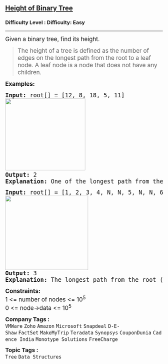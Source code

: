 <h2><a href="https://www.geeksforgeeks.org/problems/height-of-binary-tree/1?page=5&sortBy=submissions">Height of Binary Tree</a></h2><h3>Difficulty Level : Difficulty: Easy</h3><hr><div class="problems_problem_content__Xm_eO"><p><span style="font-size: 14pt;">Given a binary tree, find its height. </span></p>
<blockquote>
<p><span style="font-size: 14pt;">The height of a tree is defined as the number of edges on the longest path from the root to a leaf node. A leaf node is a node that does not have any children.</span></p>
</blockquote>
<p><span style="font-size: 14pt;"><strong>Examples:</strong></span></p>
<pre><span style="font-size: 14pt;"><strong>Input: </strong>root[] = [12, 8, 18, 5, 11] <br><img src="https://media.geeksforgeeks.org/img-practice/prod/addEditProblem/700164/Web/Other/blobid0_1732510207.png" width="256" height="229"> <br><strong>Output:</strong> 2<br><strong>Explanation: </strong>One of the longest path from the root (node 12) goes through node 8 to node 5, which has 2 edges.</span></pre>
<pre><span style="font-size: 14pt;"><strong>Input: </strong>root[] = [1, 2, 3, 4, N, N, 5, N, N, 6, 7]  <br><img src="https://media.geeksforgeeks.org/img-practice/prod/addEditProblem/700164/Web/Other/blobid1_1732510283.png" width="265" height="237"><br><strong>Output:</strong> 3<br><strong>Explanation: </strong>The longest path from the root (node 1) to a leaf node 6 with 3 edge.</span></pre>
<p><span style="font-size: 14pt;"><strong>Constraints:</strong><br>1 &lt;= number of nodes &lt;= 10<sup>5</sup><br>0 &lt;= node-&gt;data &lt;= 10<sup>5</sup></span></p></div><p><span style=font-size:18px><strong>Company Tags : </strong><br><code>VMWare</code>&nbsp;<code>Zoho</code>&nbsp;<code>Amazon</code>&nbsp;<code>Microsoft</code>&nbsp;<code>Snapdeal</code>&nbsp;<code>D-E-Shaw</code>&nbsp;<code>FactSet</code>&nbsp;<code>MakeMyTrip</code>&nbsp;<code>Teradata</code>&nbsp;<code>Synopsys</code>&nbsp;<code>CouponDunia</code>&nbsp;<code>Cadence India</code>&nbsp;<code>Monotype Solutions</code>&nbsp;<code>FreeCharge</code>&nbsp;<br><p><span style=font-size:18px><strong>Topic Tags : </strong><br><code>Tree</code>&nbsp;<code>Data Structures</code>&nbsp;